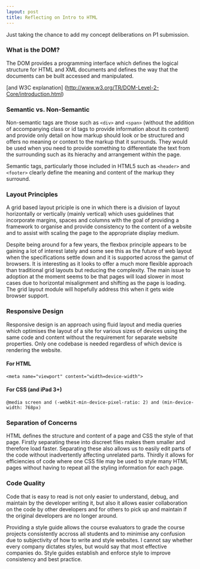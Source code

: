 ```yaml
---
layout: post
title: Reflecting on Intro to HTML
---
```


Just taking the chance to add my concept deliberations on P1 submission.

### What is the DOM?

The DOM provides a programming interface which defines the logical structure
for HTML and XML documents and defines the way that the documents can be
built accessed and manipulated.

[and W3C explanation]
(http://www.w3.org/TR/DOM-Level-2-Core/introduction.html)

### Semantic vs. Non-Semantic

Non-semantic tags are those such as `<div>` and `<span>` (without the addition of
accompanying class or id tags to provide information about its content) and
provide only detail on how markup should look or be structured and offers no
meaning or context to the markup that it surrounds.  They would be used when
you need to provide something to differentiate the text from the surrounding
such as its hierachy and arrangement within the page.

Semantic tags, particularly those included in HTML5 such as `<header>` and
`<footer>` clearly define the meaning and content of the markup they surround.

### Layout Principles

A grid based layout priciple is one in which there is a division of layout
horizontally or vertically (mainly vertical) which uses guidelines that
incorporate margins, spaces and columns with the goal of providing a framework
to organise and provide consistency to the content of a website and to assist
with scaling the page to the appropriate display medium.

Despite being around for a few years, the flexbox principle appears to be
gaining a lot of interest lately and some see this as the future of web layout
when the specifications settle down and it is supported across the gamut of
browsers.  It is interesting as it looks to offer a much more flexible
approach than traditional grid layouts but reducing the complexity.  The main
issue to adoption at the moment seems to be that pages will load slower in
most cases due to horizontal misalignment and shifting as the page is loading.
The grid layout module will hopefully address this when it gets wide browser
support.

### Responsive Design

Responsive design is an approach using fluid layout and media queries which
optimises the layout of a site for various sizes of devices using the same
code and content without the requirement for separate website properties.
Only one codebase is needed regardless of which device is rendering the website.

#### For HTML
`<meta name="viewport" content="width=device-width">`
#### For CSS (and iPad 3+)
`@media screen and (-webkit-min-device-pixel-ratio: 2) and (min-device-width:
768px)`

### Separation of Concerns

HTML defines the structure and content of a page and CSS the style of that
page.  Firstly separating these into discreet files makes them smaller and
therefore load faster.  Separating these also allows us to easily edit parts
of the code without inadvertently affecting unrelated parts.  Thirdly it
allows for efficiencies of code where one CSS file may be used to style many
HTML pages without having to repeat all the styling information for each page.

### Code Quality

Code that is easy to read is not only easier to understand, debug, and
maintain by the developer writing it, but also it allows easier collaboration
on the code by other developers and for others to pick up and maintain if the
original developers are no longer around.

Providing a style guide allows the course evaluators to grade the course
projects consistently accross all students and to minimise any confusion due
to subjectivity of how to write and style websites. I cannot say whether every
company dictates styles, but would say that most effective companies do.
Style guides establish and enforce style to improve consistency and best
practice.
